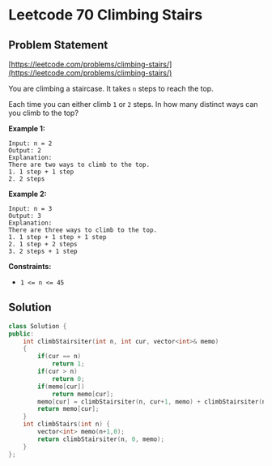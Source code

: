 # Leetcode 70 Climbing Stairs

## Problem Statement

[https://leetcode.com/problems/climbing-stairs/](https://leetcode.com/problems/climbing-stairs/)

You are climbing a staircase. It takes `n` steps to reach the top.

Each time you can either climb `1` or `2` steps. In how many distinct ways can you climb to the top?

**Example 1:**

```text
Input: n = 2
Output: 2
Explanation: 
There are two ways to climb to the top.
1. 1 step + 1 step
2. 2 steps
```

**Example 2:**

```text
Input: n = 3
Output: 3
Explanation: 
There are three ways to climb to the top.
1. 1 step + 1 step + 1 step
2. 1 step + 2 steps
3. 2 steps + 1 step
```

**Constraints:**

* `1 <= n <= 45`

## Solution

```cpp
class Solution {
public:
    int climbStairsiter(int n, int cur, vector<int>& memo)
    {
        if(cur == n)
            return 1;
        if(cur > n)
            return 0;
        if(memo[cur])
            return memo[cur];
        memo[cur] = climbStairsiter(n, cur+1, memo) + climbStairsiter(n, cur+2, memo);
        return memo[cur];
    }
    int climbStairs(int n) {
        vector<int> memo(n+1,0);
        return climbStairsiter(n, 0, memo);
    }
};
```

